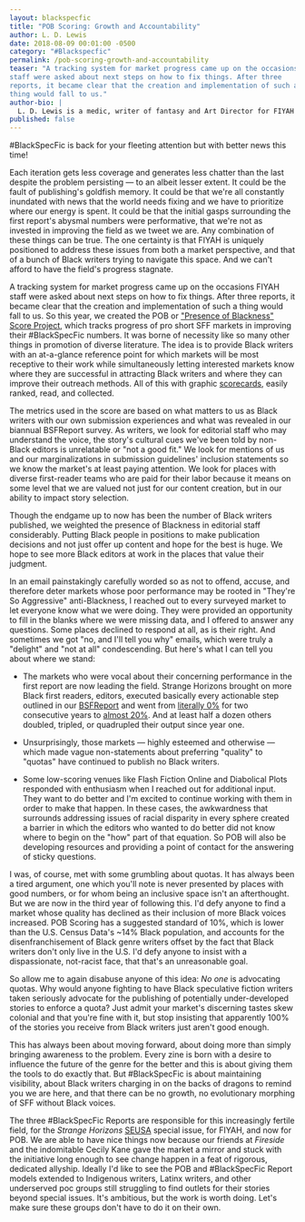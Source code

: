```yaml
---
layout: blackspecfic
title: "POB Scoring: Growth and Accountability"
author: L. D. Lewis
date: 2018-08-09 00:01:00 -0500
category: "#Blackspecfic"
permalink: /pob-scoring-growth-and-accountability
teaser: "A tracking system for market progress came up on the occasions FIYAH
staff were asked about next steps on how to fix things. After three
reports, it became clear that the creation and implementation of such a
thing would fall to us."
author-bio: |
  L. D. Lewis is a medic, writer of fantasy and Art Director for FIYAH Literary Magazine. Find her on Twitter @ellethevillain.
published: false
---
```


\#BlackSpecFic is back for your fleeting attention but with better news this time!

Each iteration gets less coverage and generates less chatter than the last despite the problem persisting — to an albeit lesser extent. It could be the fault of publishing's goldfish memory. It could be that we're all constantly inundated with news that the world needs fixing and we have to prioritize where our energy is spent. It could be that the initial gasps surrounding the first report's abysmal numbers were performative, that we're not as invested in improving the field as we tweet we are. Any combination of these things can be true. The one certainty is that FIYAH is uniquely positioned to address these issues from both a market perspective, and that of a bunch of Black writers trying to navigate this space. And we can't afford to have the field's progress stagnate.

A tracking system for market progress came up on the occasions FIYAH staff were asked about next steps on how to fix things. After three reports, it became clear that the creation and implementation of such a thing would fall to us. So this year, we created the POB or ["Presence of Blackness" Score Project](https://www.fiyahlitmag.com/blackspecfic/the-pob-score-project/), which tracks progress of pro short SFF markets in improving their \#BlackSpecFic numbers. It was borne of necessity like so many other things in promotion of diverse literature. The idea is to provide Black writers with an at-a-glance reference point for which markets will be most receptive to their work while simultaneously letting interested markets know where they are successful in attracting Black writers and where they can improve their outreach methods. All of this with graphic [scorecards](https://www.fiyahlitmag.com/blackspecfic/the-pob-score-project/2017-pob-scores/), easily ranked, read, and collected.

The metrics used in the score are based on what matters to us as Black writers with our own submission experiences and what was revealed in our biannual BSFReport survey. As writers, we look for editorial staff who may understand the voice, the story's cultural cues we've been told by non-Black editors is unrelatable or "not a good fit." We look for mentions of us and our marginalizations in submission guidelines' inclusion statements so we know the market's at least paying attention. We look for places with diverse first-reader teams who are paid for their labor because it means on some level that we are valued not just for our content creation, but in our ability to impact story selection.

Though the endgame up to now has been the number of Black writers published, we weighted the presence of Blackness in editorial staff considerably. Putting Black people in positions to make publication decisions and not just offer up content and hope for the best is huge. We hope to see more Black editors at work in the places that value their judgment.

In an email painstakingly carefully worded so as not to offend, accuse, and therefore deter markets whose poor performance may be rooted in "They're So Aggressive" anti-Blackness, I reached out to every surveyed market to let everyone know what we were doing. They were provided an opportunity to fill in the blanks where we were missing data, and I offered to answer any questions. Some places declined to respond at all, as is their right. And sometimes we got "no, and I'll tell you why" emails, which were truly a "delight" and "not at all" condescending. But here's what I can tell you about where we stand:

-   The markets who were vocal about their concerning performance in the first report are now leading the field. Strange Horizons brought on more Black first readers, editors, executed basically every actionable step outlined in our [BSFReport](https://www.fiyahlitmag.com/bsfreport/bsf-report-going-forward/) and went from [literally 0%](https://docs.google.com/spreadsheets/d/1qbPDBXLS5jRcpU5LHvkdXaBOlajRy0hrvLvLw3rfVFk/edit#gid=1231488697) for two consecutive years to [almost 20%](https://docs.google.com/spreadsheets/d/1gmynxRBBmOiMLYqn7Mli2mIrlR_7rPC6VuHiEm8CGXg/edit#gid=0). And at least half a dozen others doubled, tripled, or quadrupled their output since year one.

-   Unsurprisingly, those markets — highly esteemed and otherwise — which made vague non-statements about preferring "quality" to "quotas" have continued to publish no Black writers.

-   Some low-scoring venues like Flash Fiction Online and Diabolical Plots responded with enthusiasm when I reached out for additional input. They want to do better and I'm excited to continue working with them in order to make that happen. In these cases, the awkwardness that surrounds addressing issues of racial disparity in every sphere created a barrier in which the editors who wanted to do better did not know where to begin on the "how" part of that equation. So POB will also be developing resources and providing a point of contact for the answering of sticky questions.

I was, of course, met with some grumbling about quotas. It has always been a tired argument, one which you'll note is never presented by places with good numbers, or for whom being an inclusive space isn't an afterthought. But we are now in the third year of following this. I'd defy anyone to find a market whose quality has declined as their inclusion of more Black voices increased. POB Scoring has a suggested standard of 10%, which is lower than the U.S. Census Data's \~14% Black population, and accounts for the disenfranchisement of Black genre writers offset by the fact that Black writers don't only live in the U.S. I'd defy anyone to insist with a dispassionate, not-racist face, that that's an unreasonable goal.

So allow me to again disabuse anyone of this idea: *No one* is advocating quotas. Why would anyone fighting to have Black speculative fiction writers taken seriously advocate for the publishing of potentially under-developed stories to enforce a quota? Just admit your market's discerning tastes skew colonial and that you're fine with it, but stop insisting that apparently 100% of the stories you receive from Black writers just aren't good enough.

This has always been about moving forward, about doing more than simply bringing awareness to the problem. Every zine is born with a desire to influence the future of the genre for the better and this is about giving them the tools to do exactly that. But \#BlackSpecFic is about maintaining visibility, about Black writers charging in on the backs of dragons to remind you we are here, and that there can be no growth, no evolutionary morphing of SFF without Black voices.

The three \#BlackSpecFic Reports are responsible for this increasingly fertile field, for the *Strange Horizons* [SEUSA](http://strangehorizons.com/issue/30-july-2018/) special issue, for FIYAH, and now for POB. We are able to have nice things now because our friends at *Fireside* and the indomitable Cecily Kane gave the market a mirror and stuck with the initiative long enough to see change happen in a feat of rigorous, dedicated allyship. Ideally I'd like to see the POB and \#BlackSpecFic Report models extended to Indigenous writers, Latinx writers, and other underserved poc groups still struggling to find outlets for their stories beyond special issues. It's ambitious, but the work is worth doing. Let's make sure these groups don't have to do it on their own.
